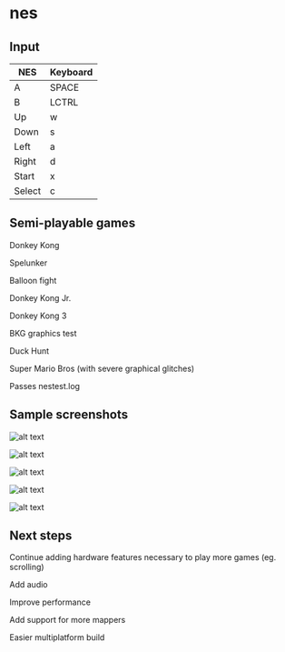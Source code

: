 # nes

## Input
| NES  | Keyboard |
|------|----------|
|A     | SPACE    |
|B     | LCTRL    |
|Up    | w        |
|Down  | s        |
|Left  | a        |
|Right | d        |
|Start | x        |
|Select| c        |

## Semi-playable games

Donkey Kong

Spelunker

Balloon fight

Donkey Kong Jr.

Donkey Kong 3

BKG graphics test

Duck Hunt

Super Mario Bros (with severe graphical glitches)

Passes nestest.log

## Sample screenshots

![alt text](http://i.imgur.com/l8PIM2s.png "Duck Hunt")


![alt text](http://i.imgur.com/Hqn8VdK.png "Donkey Kong")


![alt text](http://i.imgur.com/jaTuBZP.png "Super Mario Bros")


![alt text](http://i.imgur.com/Z8NCH6w.png "Donkey Kong Jr.")


![alt text](http://i.imgur.com/t1FyQDb.png "Pacman")

## Next steps

Continue adding hardware features necessary to play more games (eg. scrolling)

Add audio

Improve performance

Add support for more mappers

Easier multiplatform build
